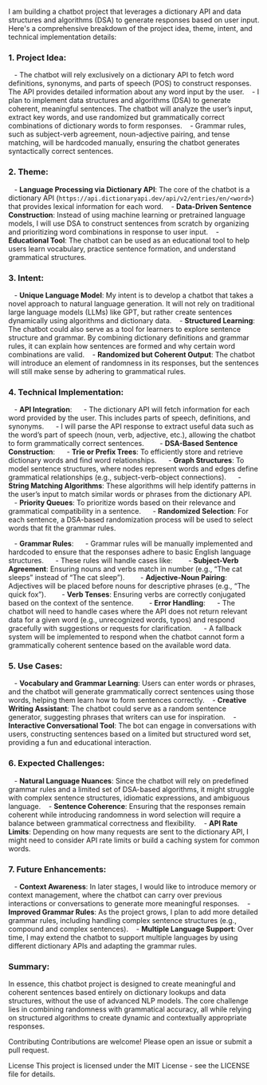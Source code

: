 I am building a chatbot project that leverages a dictionary API and data structures and algorithms (DSA) to generate responses based on user input. Here's a comprehensive breakdown of the project idea, theme, intent, and technical implementation details:

### 1. **Project Idea**:
   - The chatbot will rely exclusively on a dictionary API to fetch word definitions, synonyms, and parts of speech (POS) to construct responses. The API provides detailed information about any word input by the user.
   - I plan to implement data structures and algorithms (DSA) to generate coherent, meaningful sentences. The chatbot will analyze the user’s input, extract key words, and use randomized but grammatically correct combinations of dictionary words to form responses.
   - Grammar rules, such as subject-verb agreement, noun-adjective pairing, and tense matching, will be hardcoded manually, ensuring the chatbot generates syntactically correct sentences.

### 2. **Theme**:
   - **Language Processing via Dictionary API**: The core of the chatbot is a dictionary API (`https://api.dictionaryapi.dev/api/v2/entries/en/<word>`) that provides lexical information for each word.
   - **Data-Driven Sentence Construction**: Instead of using machine learning or pretrained language models, I will use DSA to construct sentences from scratch by organizing and prioritizing word combinations in response to user input.
   - **Educational Tool**: The chatbot can be used as an educational tool to help users learn vocabulary, practice sentence formation, and understand grammatical structures.

### 3. **Intent**:
   - **Unique Language Model**: My intent is to develop a chatbot that takes a novel approach to natural language generation. It will not rely on traditional large language models (LLMs) like GPT, but rather create sentences dynamically using algorithms and dictionary data.
   - **Structured Learning**: The chatbot could also serve as a tool for learners to explore sentence structure and grammar. By combining dictionary definitions and grammar rules, it can explain how sentences are formed and why certain word combinations are valid.
   - **Randomized but Coherent Output**: The chatbot will introduce an element of randomness in its responses, but the sentences will still make sense by adhering to grammatical rules.

### 4. **Technical Implementation**:
   - **API Integration**:
     - The dictionary API will fetch information for each word provided by the user. This includes parts of speech, definitions, and synonyms.
     - I will parse the API response to extract useful data such as the word’s part of speech (noun, verb, adjective, etc.), allowing the chatbot to form grammatically correct sentences.
   
   - **DSA-Based Sentence Construction**:
     - **Trie or Prefix Trees**: To efficiently store and retrieve dictionary words and find word relationships.
     - **Graph Structures**: To model sentence structures, where nodes represent words and edges define grammatical relationships (e.g., subject-verb-object connections).
     - **String Matching Algorithms**: These algorithms will help identify patterns in the user’s input to match similar words or phrases from the dictionary API.
     - **Priority Queues**: To prioritize words based on their relevance and grammatical compatibility in a sentence.
     - **Randomized Selection**: For each sentence, a DSA-based randomization process will be used to select words that fit the grammar rules.

   - **Grammar Rules**:
     - Grammar rules will be manually implemented and hardcoded to ensure that the responses adhere to basic English language structures.
     - These rules will handle cases like:
       - **Subject-Verb Agreement**: Ensuring nouns and verbs match in number (e.g., “The cat sleeps” instead of “The cat sleep”).
       - **Adjective-Noun Pairing**: Adjectives will be placed before nouns for descriptive phrases (e.g., “The quick fox”).
       - **Verb Tenses**: Ensuring verbs are correctly conjugated based on the context of the sentence.
   
   - **Error Handling**:
     - The chatbot will need to handle cases where the API does not return relevant data for a given word (e.g., unrecognized words, typos) and respond gracefully with suggestions or requests for clarification.
     - A fallback system will be implemented to respond when the chatbot cannot form a grammatically coherent sentence based on the available word data.

### 5. **Use Cases**:
   - **Vocabulary and Grammar Learning**: Users can enter words or phrases, and the chatbot will generate grammatically correct sentences using those words, helping them learn how to form sentences correctly.
   - **Creative Writing Assistant**: The chatbot could serve as a random sentence generator, suggesting phrases that writers can use for inspiration.
   - **Interactive Conversational Tool**: The bot can engage in conversations with users, constructing sentences based on a limited but structured word set, providing a fun and educational interaction.

### 6. **Expected Challenges**:
   - **Natural Language Nuances**: Since the chatbot will rely on predefined grammar rules and a limited set of DSA-based algorithms, it might struggle with complex sentence structures, idiomatic expressions, and ambiguous language.
   - **Sentence Coherence**: Ensuring that the responses remain coherent while introducing randomness in word selection will require a balance between grammatical correctness and flexibility.
   - **API Rate Limits**: Depending on how many requests are sent to the dictionary API, I might need to consider API rate limits or build a caching system for common words.
   
### 7. **Future Enhancements**:
   - **Context Awareness**: In later stages, I would like to introduce memory or context management, where the chatbot can carry over previous interactions or conversations to generate more meaningful responses.
   - **Improved Grammar Rules**: As the project grows, I plan to add more detailed grammar rules, including handling complex sentence structures (e.g., compound and complex sentences).
   - **Multiple Language Support**: Over time, I may extend the chatbot to support multiple languages by using different dictionary APIs and adapting the grammar rules.

### Summary:
In essence, this chatbot project is designed to create meaningful and coherent sentences based entirely on dictionary lookups and data structures, without the use of advanced NLP models. The core challenge lies in combining randomness with grammatical accuracy, all while relying on structured algorithms to create dynamic and contextually appropriate responses.

Contributing
Contributions are welcome! Please open an issue or submit a pull request.

License
This project is licensed under the MIT License - see the LICENSE file for details.
